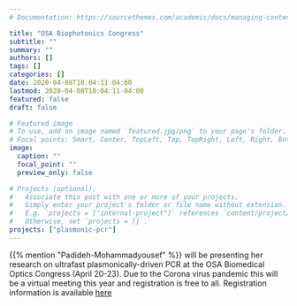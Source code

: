 ```yaml
---
# Documentation: https://sourcethemes.com/academic/docs/managing-content/

title: "OSA Biophotonics Congress"
subtitle: ""
summary: ""
authors: []
tags: []
categories: []
date: 2020-04-08T10:04:11-04:00
lastmod: 2020-04-08T10:04:11-04:00
featured: false
draft: false

# Featured image
# To use, add an image named `featured.jpg/png` to your page's folder.
# Focal points: Smart, Center, TopLeft, Top, TopRight, Left, Right, BottomLeft, Bottom, BottomRight.
image:
  caption: ""
  focal_point: ""
  preview_only: false

# Projects (optional).
#   Associate this post with one or more of your projects.
#   Simply enter your project's folder or file name without extension.
#   E.g. `projects = ["internal-project"]` references `content/project/deep-learning/index.md`.
#   Otherwise, set `projects = []`.
projects: ["plasmonic-pcr"]
---
```

{{% mention "Padideh-Mohammadyousef" %}} will be presenting her research on ultrafast plasmonically-driven PCR at the OSA Biomedical Optics Congress (April 20-23). Due to the Corona virus pandemic this will be a virtual meeting this year and registration is free to all. Registration information is available [here](https://www.osa.org/en-us/meetings/osa_meetings/osa_biophotonics_congress_biomedical_optics/registration/)